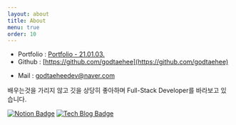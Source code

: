 ```yaml
---
layout: about
title: About
menu: true
order: 10
---
```

- Portfolio : [Portfolio - 21.01.03.](https://www.notion.so/jaeseongdev/Jaeseong-Park-07ebffdf36414604a7fb8a4cca6a08ed)
- Github : [https://github.com/godtaehee](https://github.com/godtaehee)
<!-- - [Linkedin](https://www.linkedin.com/in/seong-yun-byeon-8183a8113/) -->
- Mail : [godtaeheedev@naver.com](godtaeheedev@naver.com)

<p>
    배우는것을 가리지 않고 깃을 상당히 좋아하며 Full-Stack Developer를 바라보고 있습니다.
</p>
<div>

[![Notion Badge](https://img.shields.io/badge/-Portfolio-000000?logo=Notion)](https://www.notion.so/Taehee-Kim-ab31d90eaf864627b8d630fffa13ffcd)
[![Tech Blog Badge](http://img.shields.io/badge/-Tech%20blog-black?style=flat-square&logo=github&link=https://godtaeheee.github.io/)](https://godtaehee.github.io/)

</div>
